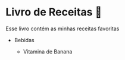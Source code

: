 # Livro de Receitas :book:

Esse livro contém as minhas receitas favoritas

* Bebidas

  * Vitamina de Banana

    


